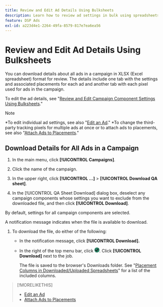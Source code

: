 ```yaml
---
title: Review and Edit Ad Details Using Bulksheets
description: Learn how to review ad settings in bulk using spreadsheets.
feature: DSP Ads
exl-id: a223d4e1-2264-49fa-8579-817e7ea6ea56
---
```

# Review and Edit Ad Details Using Bulksheets

<!-- I should probably change this filename and get __?__ to set up a redirect from the old file to the new file. -->

You can download details about all ads in a campaign in XLSX (Excel spreadsheet) format for review. The details include one tab with the settings and associated placements for each ad and another tab with each pixel used for ads in the campaign.

To edit the ad details, see "[Review and Edit Campaign Component Settings Using Bulksheets](/help/dsp/campaign-management/campaign-components-review-edit.md)."

>[!NOTE]
>
>*To edit individual ad settings, see also "[Edit an Ad](/help/dsp/campaign-management/ads/ad-edit.md)."
>*To change the third-party tracking pixels for multiple ads at once or to attach ads to placements, see also "[Attach Ads to Placements](/help/dsp/campaign-management/ads/ad-attach-to-placement.md)."

## Download Details for All Ads in a Campaign

1. In the main menu, click **[!UICONTROL Campaigns]**.

1. Click the name of the campaign.

1. In the upper right, click **[!UICONTROL ...]** > **[!UICONTROL Download QA sheet]**.

1. In the [!UICONTROL QA Sheet Download] dialog box, deselect any campaign components whose settings you want to exclude from the downloaded file, and then click **[!UICONTROL Download]**.

  By default, settings for all campaign components are selected.
  
  A notification message indicates when the file is available to download.
  
1. To download the file, do either of the following:
  
   * In the notification message, click **[!UICONTROL Download].**
   
   * In the right of the top menu bar, click ![Jobs](/help/dsp/assets/downloads.png). Click **[!UICONTROL Download]** next to the job.
   
     The file is saved to the browser's Downloads folder. See "[Placement Columns in Downloaded/Uploaded Spreadsheets](#qa-sheet-columns)" for a list of the included columns.

>[!MORELIKETHIS]
>
>* [Edit an Ad](/help/dsp/campaign-management/ads/ad-edit.md)
>* [Attach Ads to Placements](/help/dsp/campaign-management/ads/ad-attach-to-placement.md)
